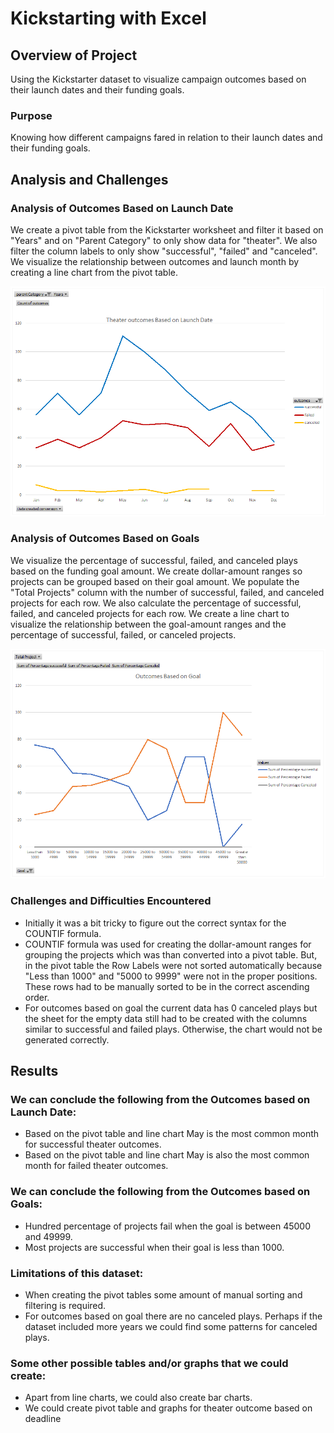 # Kickstarting with Excel

## Overview of Project
Using the Kickstarter dataset to visualize campaign outcomes based on their launch dates and their funding goals.

### Purpose
Knowing how different campaigns fared in relation to their launch dates and their funding goals.

## Analysis and Challenges

### Analysis of Outcomes Based on Launch Date
We create a pivot table from the Kickstarter worksheet and filter it based on "Years" and on "Parent Category" to only show data for "theater". We also filter the column labels to only show "successful", "failed" and "canceled". We visualize the relationship between outcomes and launch month by creating a line chart from the pivot table. 

![Theater_Outcomes_vs_Launch.png](/Resources/Theater_Outcomes_vs_Launch.png)

### Analysis of Outcomes Based on Goals
We visualize the percentage of successful, failed, and canceled plays based on the funding goal amount. We create dollar-amount ranges so projects can be grouped based on their goal amount. We populate the "Total Projects" column with the number of successful, failed, and canceled projects for each row. We also calculate the percentage of successful, failed, and canceled projects for each row. We create a line chart to visualize the relationship between the goal-amount ranges and the percentage of successful, failed, or canceled projects.

![Outcomes_vs_Goals.png](/Resources/Outcomes_vs_Goals.png)

### Challenges and Difficulties Encountered
- Initially it was a bit tricky to figure out the correct syntax for the COUNTIF formula.
- COUNTIF formula was used for creating the dollar-amount ranges for grouping the projects which was than converted into a pivot table. But, in the pivot table the Row Labels were not sorted automatically because "Less than 1000" and "5000 to 9999" were not in the proper positions. These rows had to be manually sorted to be in the correct ascending order. 
- For outcomes based on goal the current data has 0 canceled plays but the sheet for the empty data still had to be created with the columns similar to successful and failed plays. Otherwise, the chart would not be generated correctly. 

## Results

### We can conclude the following from the Outcomes based on Launch Date:
- Based on the pivot table and line chart May is the most common month for successful theater outcomes.  
- Based on the pivot table and line chart May is also the most common month for failed theater outcomes.

### We can conclude the following from the Outcomes based on Goals:
- Hundred percentage of projects fail when the goal is between 45000 and 49999.
- Most projects are successful when their goal is less than 1000.

### Limitations of this dataset:
- When creating the pivot tables some amount of manual sorting and filtering is required. 
- For outcomes based on goal there are no canceled plays. Perhaps if the dataset included more years we could find some patterns for canceled plays.

### Some other possible tables and/or graphs that we could create:
- Apart from line charts, we could also create bar charts.
- We could create pivot table and graphs for theater outcome based on deadline
